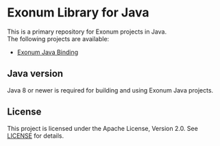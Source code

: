 # Exonum Library for Java
This is a primary repository for Exonum projects in Java.  
The following projects are available:
 - [Exonum Java Binding](exonum-java-binding-parent)

## Java version
Java 8 or newer is required for building and using Exonum Java projects.
 
## License
This project is licensed under the Apache License, Version 2.0.
See [LICENSE](LICENSE) for details.
  
